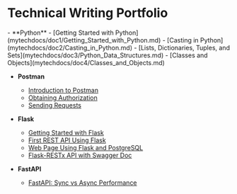 # Technical Writing Portfolio

<div class="grid cards" markdown>
  - **Python**
    - [Getting Started with Python](mytechdocs/doc1/Getting_Started_with_Python.md)
    - [Casting in Python](mytechdocs/doc2/Casting_in_Python.md)
    - [Lists, Dictionaries, Tuples, and Sets](mytechdocs/doc3/Python_Data_Structures.md)
    - [Classes and Objects](mytechdocs/doc4/Classes_and_Objects.md)

  - **Postman**
    - [Introduction to Postman](mytechdocs/doc5/Postman_Intro.md)
    - [Obtaining Authorization](mytechdocs/doc6/Postman_Obtain_Auth.md)
    - [Sending Requests](mytechdocs/doc7/Sending_Requests.md)

  - **Flask**
    - [Getting Started with Flask](mytechdocs/doc8/Flask_Intro.md)
    - [First REST API Using Flask](mytechdocs/doc9/First_REST_API_Flask.md)
    - [Web Page Using Flask and PostgreSQL](mytechdocs/doc10/Webpage_Flask_Postgres.md)
    - [Flask-RESTx API with Swagger Doc](mytechdocs/doc11/Flask_Restx_Swagger.md)
 
  - **FastAPI**
    - [FastAPI: Sync vs Async Performance](mytechdocs/doc12/FastAPI_Performance.md)
</div>

